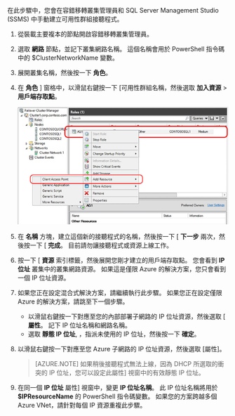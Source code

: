 在此步驟中，您會在容錯移轉叢集管理員和 SQL Server Management Studio (SSMS) 中手動建立可用性群組接聽程式。

1. 從裝載主要複本的節點開啟容錯移轉叢集管理員。

1. 選取 **網路** 節點，並記下叢集網路名稱。 這個名稱會用於 PowerShell 指令碼中的 $ClusterNetworkName 變數。

1. 展開叢集名稱，然後按一下 **角色**。

1. 在 **角色** ] 窗格中，以滑鼠右鍵按一下 [可用性群組名稱，然後選取 **加入資源** > **用戶端存取點**。

    ![加入可用性群組的用戶端存取點](./media/virtual-machines-sql-server-configure-alwayson-availability-group-listener/IC678769.gif)

1. 在 **名稱** 方塊，建立這個新的接聽程式的名稱，然後按一下 [ **下一步** 兩次，然後按一下 [ **完成**。 目前請勿讓接聽程式或資源上線工作。

1. 按一下 [ **資源** 索引標籤，然後展開您剛才建立的用戶端存取點。 您會看到 **IP 位址** 叢集中的叢集網路資源。 如果這是僅限 Azure 的解決方案，您只會看到一個 IP 位址資源。

1. 如果您正在設定混合式解決方案，請繼續執行此步驟。 如果您正在設定僅限 Azure 的解決方案，請跳至下一個步驟。 
     - 以滑鼠右鍵按一下對應至您的內部部署子網路的 IP 位址資源，然後選取 [ **屬性**。 記下 IP 位址名稱和網路名稱。
     - 選取 **靜態 IP 位址**, ，指派未使用的 IP 位址，然後按一下 **確定**。

1. 以滑鼠右鍵按一下對應至您 Azure 子網路的 IP 位址資源，然後選取 [屬性]。
    >[AZURE.NOTE] 如果稍後接聽程式無法上線，因為 DHCP 所選取的衝突的 IP 位址，您可以設定此屬性] 視窗中的有效靜態 IP 位址。

1. 在同一個 **IP 位址** 屬性] 視窗中，變更 **IP 位址名稱**。 此 IP 位址名稱將用於 **$IPResourceName** 的 PowerShell 指令碼變數。 如果您的方案跨越多個 Azure VNet，請針對每個 IP 資源重複此步驟。
